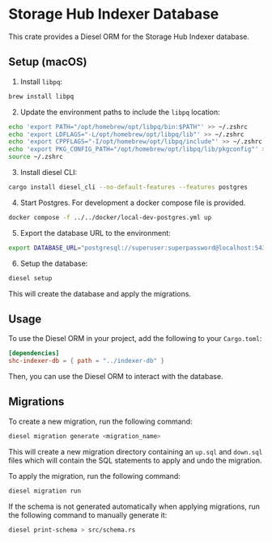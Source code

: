 # Storage Hub Indexer Database

This crate provides a Diesel ORM for the Storage Hub Indexer database.

## Setup (macOS)

1. Install `libpq`:

```sh
brew install libpq
```

2. Update the environment paths to include the `libpq` location:

```sh
echo 'export PATH="/opt/homebrew/opt/libpq/bin:$PATH"' >> ~/.zshrc
echo 'export LDFLAGS="-L/opt/homebrew/opt/libpq/lib"' >> ~/.zshrc
echo 'export CPPFLAGS="-I/opt/homebrew/opt/libpq/include"' >> ~/.zshrc
echo 'export PKG_CONFIG_PATH="/opt/homebrew/opt/libpq/lib/pkgconfig"' >> ~/.zshrc
source ~/.zshrc
```

3. Install diesel CLI:

```sh
cargo install diesel_cli --no-default-features --features postgres
```

4. Start Postgres. For development a docker compose file is provided.

```sh
docker compose -f ../../docker/local-dev-postgres.yml up
```

5. Export the database URL to the environment:

```sh
export DATABASE_URL="postgresql://superuser:superpassword@localhost:5432/postgres"
```

6. Setup the database:

```sh
diesel setup
```
This will create the database and apply the migrations.

## Usage

To use the Diesel ORM in your project, add the following to your `Cargo.toml`:

```toml
[dependencies]
shc-indexer-db = { path = "../indexer-db" }
```

Then, you can use the Diesel ORM to interact with the database.

## Migrations

To create a new migration, run the following command:

```sh
diesel migration generate <migration_name>
```

This will create a new migration directory containing an `up.sql` and `down.sql` files which will
contain the SQL statements to apply and undo the migration.

To apply the migration, run the following command:

```sh
diesel migration run
```

If the schema is not generated automatically when applying migrations, run the following command to 
manually generate it:

```sh
diesel print-schema > src/schema.rs
```
